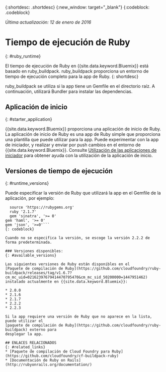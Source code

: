 {:shortdesc: .shortdesc}
{:new_window: target="_blank"}
{:codeblock: .codeblock}

*Última actualización: 12 de enero de 2016*

# Tiempo de ejecución de Ruby
{: #ruby_runtime}

El tiempo de ejecución de Ruby en {{site.data.keyword.Bluemix}} está basado en ruby_buildpack.
ruby_buildpack proporciona un entorno de tiempo de ejecución completo para la app de Ruby.
{: shortdesc}

ruby_buildpack se utiliza si la app tiene un Gemfile en el directorio raíz. A continuación, utilizará Bundler para instalar las dependencias.

## Aplicación de inicio
{: #starter_application}

{{site.data.keyword.Bluemix}} proporciona una aplicación de inicio de Ruby. La aplicación de inicio de Ruby es una app de Ruby simple que proporciona una plantilla que puede utilizar para la app. Puede experimentar con la app de iniciador, y realizar y enviar por push cambios en el entorno de {{site.data.keyword.Bluemix}}. Consulte [Utilización de las aplicaciones de iniciador](../../cfapps/starter_app_usage.html) para obtener ayuda con la utilización de la aplicación de inicio.

## Versiones de tiempo de ejecución
{: #runtime_versions}

Puede especificar la versión de Ruby que utilizará la app en el Gemfile de la aplicación, por ejemplo:


```
  source 'https://rubygems.org'
  ruby '2.1.7'
  gem 'sinatra', '>= 0'
gem 'haml', '>= 0'
gem 'json', '>=0'```
{: codeblock}

Cuando no se especifica la versión, se escoge la versión 2.2.2 de forma predeterminada.

### Versiones disponibles:
{: #available_versions}

Las siguientes versiones de Ruby están disponibles en el
[Paquete de compilación de Ruby](https://github.com/cloudfoundry/ruby-buildpack/releases/tag/v1.6.7?cm_mc_uid=02162397679414470795470&cm_mc_sid_50200000=1447951462)
instalado actualmente en {{site.data.keyword.Bluemix}}:

* 2.0.0
* 2.1.6
* 2.1.7
* 2.2.2
* 2.2.3

Si la app requiere una versión de Ruby que no aparece en la lista,
puede utilizar el
[paquete de compilación de Ruby](https://github.com/cloudfoundry/ruby-buildpack) externo para
desplegar la app.

## ENLACES RELACIONADOS
{: #related_links}
* [Paquete de compilación de Cloud Foundry para Ruby](https://github.com/cloudfoundry/cf-buildpack-ruby)
* [Documentación de Ruby on Rails](http://rubyonrails.org/documentation/)
